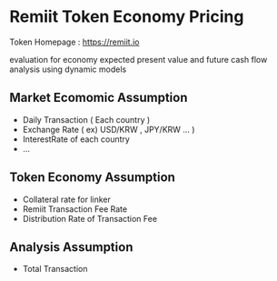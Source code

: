 # Remiit Token Economy Pricing
Token Homepage : <https://remiit.io>

evaluation for economy expected present value and future cash flow analysis using dynamic models


## Market Ecomomic Assumption 
* Daily Transaction ( Each country )
* Exchange Rate ( ex) USD/KRW , JPY/KRW ... )
* InterestRate of each country
* ...

## Token Economy Assumption
* Collateral rate for linker
* Remiit Transaction Fee Rate
* Distribution Rate of Transaction Fee

## Analysis Assumption
* Total Transaction
